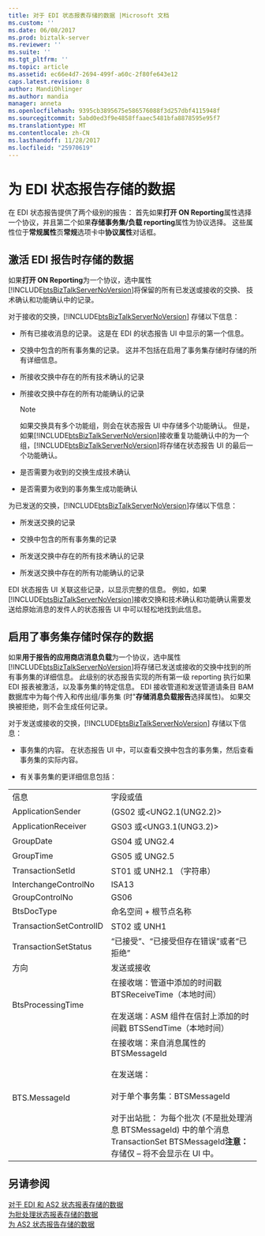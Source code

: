 ```yaml
---
title: 对于 EDI 状态报表存储的数据 |Microsoft 文档
ms.custom: ''
ms.date: 06/08/2017
ms.prod: biztalk-server
ms.reviewer: ''
ms.suite: ''
ms.tgt_pltfrm: ''
ms.topic: article
ms.assetid: ec66e4d7-2694-499f-a60c-2f80fe643e12
caps.latest.revision: 8
author: MandiOhlinger
ms.author: mandia
manager: anneta
ms.openlocfilehash: 9395cb3895675e586576088f3d257dbf4115948f
ms.sourcegitcommit: 5abd0ed3f9e4858ffaaec5481bfa8878595e95f7
ms.translationtype: MT
ms.contentlocale: zh-CN
ms.lasthandoff: 11/28/2017
ms.locfileid: "25970619"
---
```

# <a name="data-stored-for-edi-status-reports"></a>为 EDI 状态报告存储的数据
在 EDI 状态报告提供了两个级别的报告： 首先如果**打开 ON Reporting**属性选择一个协议，并且第二个如果**存储事务集/负载 reporting**属性为协议选择。 这些属性位于**常规属性**页**常规**选项卡中**协议属性**对话框。  
  
## <a name="data-stored-if-edi-reporting-is-activated"></a>激活 EDI 报告时存储的数据  
 如果**打开 ON Reporting**为一个协议，选中属性[!INCLUDE[btsBizTalkServerNoVersion](../includes/btsbiztalkservernoversion-md.md)]将保留的所有已发送或接收的交换、 技术确认和功能确认中的记录。  
  
 对于接收的交换，[!INCLUDE[btsBizTalkServerNoVersion](../includes/btsbiztalkservernoversion-md.md)] 存储以下信息：  
  
-   所有已接收消息的记录。 这是在 EDI 的状态报告 UI 中显示的第一个信息。  
  
-   交换中包含的所有事务集的记录。 这并不包括在启用了事务集存储时存储的所有详细信息。  
  
-   所接收交换中存在的所有技术确认的记录  
  
-   所接收交换中存在的所有功能确认的记录  
  
    > [!NOTE]
    >  如果交换具有多个功能组，则会在状态报告 UI 中存储多个功能确认。 但是，如果[!INCLUDE[btsBizTalkServerNoVersion](../includes/btsbiztalkservernoversion-md.md)]接收重复功能确认中的为一个组，[!INCLUDE[btsBizTalkServerNoVersion](../includes/btsbiztalkservernoversion-md.md)]将存储在状态报告 UI 的最后一个功能确认。  
  
-   是否需要为收到的交换生成技术确认  
  
-   是否需要为收到的事务集生成功能确认  
  
 为已发送的交换，[!INCLUDE[btsBizTalkServerNoVersion](../includes/btsbiztalkservernoversion-md.md)]存储以下信息：  
  
-   所发送交换的记录  
  
-   交换中包含的所有事务集的记录  
  
-   所发送交换中存在的所有技术确认的记录  
  
-   所发送交换中存在的所有功能确认的记录  
  
 EDI 状态报告 UI 关联这些记录，以显示完整的信息。 例如，如果[!INCLUDE[btsBizTalkServerNoVersion](../includes/btsbiztalkservernoversion-md.md)]接收交换和技术确认和功能确认需要发送给原始消息的发件人的状态报告 UI 中可以轻松地找到此信息。  
  
## <a name="data-stored-if-transaction-set-storage-is-enabled"></a>启用了事务集存储时保存的数据  
 如果**用于报告的应用商店消息负载**为一个协议，选中属性[!INCLUDE[btsBizTalkServerNoVersion](../includes/btsbiztalkservernoversion-md.md)]将存储已发送或接收的交换中找到的所有事务集的详细信息。 此级别的状态报告实现的所有第一级 reporting 执行如果 EDI 报表被激活，以及事务集的特定信息。 EDI 接收管道和发送管道请条目 BAM 数据库中为每个传入和传出组/事务集 (时"**存储消息负载报告**选择属性)。 如果交换被拒绝，则不会生成任何记录。  
  
 对于发送或接收的交换，[!INCLUDE[btsBizTalkServerNoVersion](../includes/btsbiztalkservernoversion-md.md)] 存储以下信息：  
  
-   事务集的内容。 在状态报告 UI 中，可以查看交换中包含的事务集，然后查看事务集的实际内容。  
  
-   有关事务集的更详细信息包括：  
  
|||  
|-|-|  
|信息|字段或值|  
|ApplicationSender|(GS02 或\<UNG2.1(UNG2.2)\>|  
|ApplicationReceiver|GS03 或\<UNG3.1(UNG3.2)\>|  
|GroupDate|GS04 或 UNG2.4|  
|GroupTime|GS05 或 UNG2.5|  
|TransactionSetId|ST01 或 UNH2.1 （字符串）|  
|InterchangeControlNo|ISA13|  
|GroupControlNo|GS06|  
|BtsDocType|命名空间 + 根节点名称|  
|TransactionSetControlID|ST02 或 UNH1|  
|TransactionSetStatus|“已接受”、“已接受但存在错误”或者“已拒绝”|  
|方向|发送或接收|  
|BtsProcessingTime|在接收端：管道中添加的时间戳 BTSReceiveTime（本地时间）<br /><br /> 在发送端：ASM 组件在信封上添加的时间戳 BTSSendTime（本地时间）|  
|BTS.MessageId|在接收端：来自消息属性的 BTSMessageId<br /><br /> 在发送端：<br /><br /> 对于单个事务集：BTSMessageId<br /><br /> 对于出站批： 为每个批次 (不是批处理消息 BTSMessageId) 中的单个消息 TransactionSet BTSMessageId**注意：** 存储仅 – 将不会显示在 UI 中。|  
  
## <a name="see-also"></a>另请参阅  
 [对于 EDI 和 AS2 状态报表存储的数据](../core/data-stored-for-edi-and-as2-status-reports.md)   
 [为批处理状态报表存储的数据](../core/data-stored-for-batching-status-reports.md)   
 [为 AS2 状态报告存储的数据](../core/data-stored-for-as2-status-reports.md)